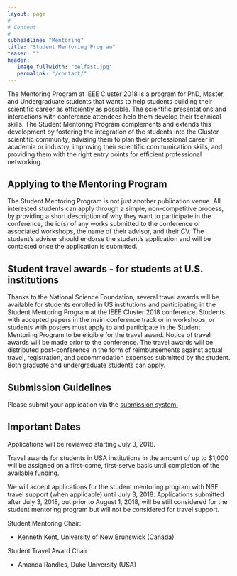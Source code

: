 ```yaml
---
layout: page
#
# Content
#
subheadline: "Mentoring"
title: "Student Mentoring Program"
teaser: ""
header:
   image_fullwidth: "belfast.jpg"
   permalink: "/contact/"
---
```


The Mentoring Program at IEEE Cluster 2018 is a program for PhD, Master, and
Undergraduate students that wants to help students building their scientific
career as efficiently as possible. The scientific presentations and
interactions with conference attendees help them develop their technical
skills. The Student Mentoring Program complements and extends this development
by fostering the integration of the students into the Cluster scientific
community, advising them to plan their professional career in academia or
industry, improving their scientific communication skills, and providing them
with the right entry points for efficient professional networking.

## Applying to the Mentoring Program
The Student Mentoring Program is
not just another publication venue. All interested students can apply through a
simple, non-competitive process, by providing a short description of why they
want to participate in the conference, the id(s) of any works submitted to the
conference or associated workshops, the name of their advisor, and their CV.
The student’s adviser should endorse the student’s application and will be
contacted once the application is submitted.

## Student travel awards - for students at U.S. institutions
Thanks to the National Science Foundation, several travel awards will be
available for students enrolled in US institutions and participating in the
Student Mentoring Program at the IEEE Cluster 2018 conference. Students with
accepted papers in the main conference track or in workshops, or students with
posters must apply to and participate in the Student Mentoring Program to be
eligible for the travel award. Notice of travel awards will be made prior to
the conference. The travel awards will be distributed post-conference in the
form of reimbursements against actual travel, registration, and accommodation
expenses submitted by the student. Both graduate and undergraduate students can
apply.

## Submission Guidelines
Please submit your application via the [submission system.](https://ssl.linklings.net/conferences/ieeecluster/?page=Submit&id=StudentApplication&site=ieeecluster2018)

## Important Dates 
Applications will be reviewed starting July 3, 2018.

Travel awards for students in USA institutions in the amount of up to $1,000
will be assigned on a first-come, first-serve basis until completion of the
available funding.

We will accept applications for the student mentoring program with NSF travel
support (when applicable) until July 3, 2018.  Applications submitted after
July 3, 2018, but prior to August 1, 2018, will be still considered for the
student mentoring program but will not be considered for travel support.


Student Mentoring Chair:

 - Kenneth Kent, University of New Brunswick (Canada)

Student Travel Award Chair

 - Amanda Randles, Duke University (USA)
